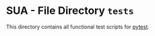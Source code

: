 # SUA - File Directory **`tests`**

This directory contains all functional test scripts for [pytest](https://github.com/pytest-dev/pytest/). 
